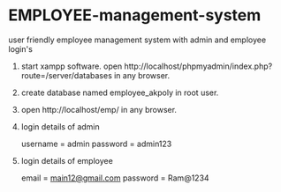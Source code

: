 # EMPLOYEE-management-system
user friendly employee management system with admin and employee login's


1. start xampp software.
	open http://localhost/phpmyadmin/index.php?route=/server/databases in any browser.


2. create database named employee_akpoly in root user.


3. open http://localhost/emp/ in any browser.
4. login details of admin 
	
	username = admin
	password = admin123

5. login details of employee


      email = main12@gmail.com
      password = Ram@1234


